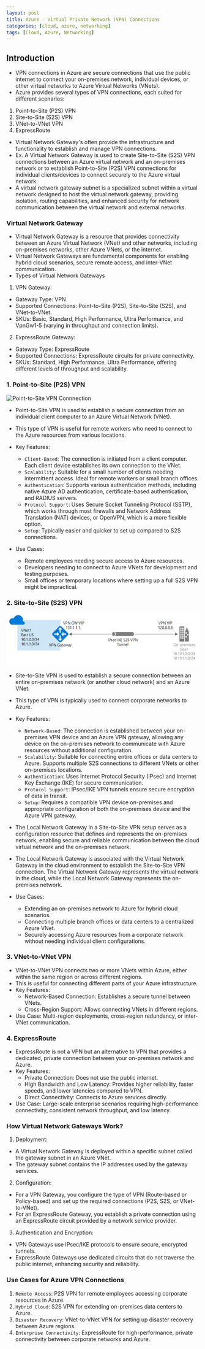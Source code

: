 ```yaml
---
layout: post
title: Azure - Virtual Private Network (VPN) Connections
categories: [cloud, azure, networking]
tags: [Cloud, Azure, Networking]
---
```


## Introduction
- VPN connections in Azure are secure connections that use the public internet to connect your on-premises network, individual devices, or other virtual networks to Azure Virtual Networks (VNets). 
- Azure provides several types of VPN connections, each suited for different scenarios:
1. Point-to-Site (P2S) VPN
2. Site-to-Site (S2S) VPN
3. VNet-to-VNet VPN
4. ExpressRoute
- Virtual Network Gateway's often provide the infrastructure and functionality to establish and manage VPN connections. 
- Ex. A Virtual Network Gateway is used to create Site-to-Site (S2S) VPN connections between an Azure virtual network and an on-premises network or to establish Point-to-Site (P2S) VPN connections for individual clients/devices to connect securely to the Azure virtual network.
- A virtual network gateway subnet is a specialized subnet within a virtual network designed to host the virtual network gateway, providing isolation, routing capabilities, and enhanced security for network communication between the virtual network and external networks.

### Virtual Network Gateway
- Virtual Network Gateway is a resource that provides connectivity between an Azure Virtual Network (VNet) and other networks, including on-premises networks, other Azure VNets, or the internet. 
- Virtual Network Gateways are fundamental components for enabling hybrid cloud scenarios, secure remote access, and inter-VNet communication.
- Types of Virtual Network Gateways
1. VPN Gateway:
- Gateway Type: VPN
- Supported Connections: Point-to-Site (P2S), Site-to-Site (S2S), and VNet-to-VNet.
- SKUs: Basic, Standard, High Performance, Ultra Performance, and VpnGw1-5 (varying in throughput and connection limits).

2. ExpressRoute Gateway:
- Gateway Type: ExpressRoute
- Supported Connections: ExpressRoute circuits for private connectivity.
- SKUs: Standard, High Performance, Ultra Performance, offering different levels of throughput and scalability.


### 1. Point-to-Site (P2S) VPN

![Point-to-Site VPN Connnection](/assets/img/cloud/azure/point-to-site-vpn-connection.avif)

- Point-to-Site VPN is used to establish a secure connection from an individual client computer to an Azure Virtual Network (VNet). 
- This type of VPN is useful for remote workers who need to connect to the Azure resources from various locations.
- Key Features:
    + `Client-Based`:
    The connection is initiated from a client computer. Each client device establishes its own connection to the VNet.
    + `Scalability`:
    Suitable for a small number of clients needing intermittent access. Ideal for remote workers or small branch offices.
    + `Authentication`:
    Supports various authentication methods, including native Azure AD authentication, certificate-based authentication, and RADIUS servers.
    + `Protocol Support`:
    Uses Secure Socket Tunneling Protocol (SSTP), which works through most firewalls and Network Address Translation (NAT) devices, or OpenVPN, which is a more flexible option.
    + `Setup`:
    Typically easier and quicker to set up compared to S2S connections.

- Use Cases:
    + Remote employees needing secure access to Azure resources.
    + Developers needing to connect to Azure VNets for development and testing purposes.
    + Small offices or temporary locations where setting up a full S2S VPN might be impractical.

### 2. Site-to-Site (S2S) VPN

![Site-to-Site-VPN](/assets/img/cloud/azure/azure-Site-to-Site-VPN-connection.png)

- Site-to-Site VPN is used to establish a secure connection between an entire on-premises network (or another cloud network) and an Azure VNet. 
- This type of VPN is typically used to connect corporate networks to Azure.
- Key Features:
    + `Network-Based`:
    The connection is established between your on-premises VPN device and an Azure VPN gateway, allowing any device on the on-premises network to communicate with Azure resources without additional configuration.
    + `Scalability`:
    Suitable for connecting entire offices or data centers to Azure. Supports multiple S2S connections to different VNets or other on-premises locations.
    + `Authentication`:
    Uses Internet Protocol Security (IPsec) and Internet Key Exchange (IKE) for secure communication.
    + `Protocol Support`:
    IPsec/IKE VPN tunnels ensure secure encryption of data in transit.
    + `Setup`:
    Requires a compatible VPN device on-premises and appropriate configuration of both the on-premises device and the Azure VPN gateway.
- The Local Network Gateway in a Site-to-Site VPN setup serves as a configuration resource that defines and represents the on-premises network, enabling secure and reliable communication between the cloud virtual network and the on-premises network.
- The Local Network Gateway is associated with the Virtual Network Gateway in the cloud environment to establish the Site-to-Site VPN connection. The Virtual Network Gateway represents the virtual network in the cloud, while the Local Network Gateway represents the on-premises network.

- Use Cases:
    + Extending an on-premises network to Azure for hybrid cloud scenarios.
    + Connecting multiple branch offices or data centers to a centralized Azure VNet.
    + Securely accessing Azure resources from a corporate network without needing individual client configurations.


### 3. VNet-to-VNet VPN
- VNet-to-VNet VPN connects two or more VNets within Azure, either within the same region or across different regions. 
- This is useful for connecting different parts of your Azure infrastructure.
- Key Features:
    + Network-Based Connection: Establishes a secure tunnel between VNets.
    + Cross-Region Support: Allows connecting VNets in different regions.
- Use Case: Multi-region deployments, cross-region redundancy, or inter-VNet communication.

### 4. ExpressRoute
- ExpressRoute is not a VPN but an alternative to VPN that provides a dedicated, private connection between your on-premises network and Azure.
- Key Features:
    + Private Connection: Does not use the public internet.
    + High Bandwidth and Low Latency: Provides higher reliability, faster speeds, and lower latencies compared to VPN.
    + Direct Connectivity: Connects to Azure services directly.
- Use Case: Large-scale enterprise scenarios requiring high-performance connectivity, consistent network throughput, and low latency.


### How Virtual Network Gateways Work?
1. Deployment:
- A Virtual Network Gateway is deployed within a specific subnet called the gateway subnet in an Azure VNet.
- The gateway subnet contains the IP addresses used by the gateway services.

2. Configuration:
- For a VPN Gateway, you configure the type of VPN (Route-based or Policy-based) and set up the required connections (P2S, S2S, or VNet-to-VNet).
- For an ExpressRoute Gateway, you establish a private connection using an ExpressRoute circuit provided by a network service provider.

3. Authentication and Encryption:
- VPN Gateways use IPsec/IKE protocols to ensure secure, encrypted tunnels.
- ExpressRoute Gateways use dedicated circuits that do not traverse the public internet, enhancing security and reliability. 

### Use Cases for Azure VPN Connections
1. `Remote Access`: P2S VPN for remote employees accessing corporate resources in Azure.
2. `Hybrid Cloud`: S2S VPN for extending on-premises data centers to Azure.
3. `Disaster Recovery`: VNet-to-VNet VPN for setting up disaster recovery between Azure regions.
4. `Enterprise Connectivity`: ExpressRoute for high-performance, private connectivity between corporate networks and Azure.
